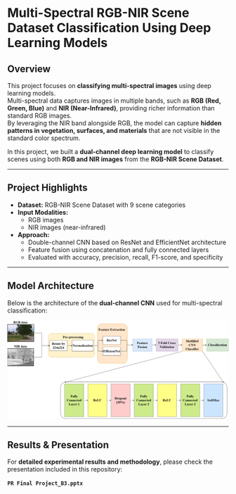 # Multi-Spectral RGB-NIR Scene Dataset Classification Using Deep Learning Models

## Overview
This project focuses on **classifying multi-spectral images** using deep learning models.  
Multi-spectral data captures images in multiple bands, such as **RGB (Red, Green, Blue)** and **NIR (Near-Infrared)**, providing richer information than standard RGB images.  
By leveraging the NIR band alongside RGB, the model can capture **hidden patterns in vegetation, surfaces, and materials** that are not visible in the standard color spectrum.  

In this project, we built a **dual-channel deep learning model** to classify scenes using both **RGB and NIR images** from the **RGB-NIR Scene Dataset**.  

---

## Project Highlights
- **Dataset:** RGB-NIR Scene Dataset with 9 scene categories  
- **Input Modalities:**  
  - RGB images  
  - NIR images (near-infrared)  
- **Approach:**  
  - Double-channel CNN based on ResNet and EfficientNet architecture  
  - Feature fusion using concatenation and fully connected layers  
  - Evaluated with accuracy, precision, recall, F1-score, and specificity  

---

## Model Architecture
Below is the architecture of the **dual-channel CNN** used for multi-spectral classification:  

![Dual Channel CNN Architecture](pattern_archi.png)

---

## Results & Presentation
For **detailed experimental results and methodology**, please check the presentation included in this repository:  

**`PR Final Project_B3.pptx`** 
